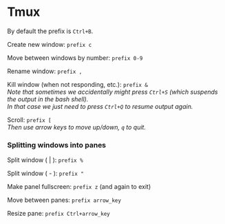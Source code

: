 Tmux
====

By default the prefix is `Ctrl+B`.

Create new window: `prefix c`

Move between windows by number: `prefix 0-9`

Rename window: `prefix ,`

Kill window (when not responding, etc.): `prefix &`    
_Note that sometimes we accidentally might press `Ctrl+S` (which suspends the output in the bash shell).    
In that case we just need to press `Ctrl+Q` to resume output again._

Scroll: `prefix [`   
_Then use arrow keys to move up/down, `q` to quit._



### Splitting  windows into panes

Split window ( | ): `prefix %`

Split window ( - ): `prefix "`

Make panel fullscreen: `prefix z`
(and again to exit)

Move between panes: `prefix arrow_key`

Resize pane: `prefix Ctrl+arrow_key`
